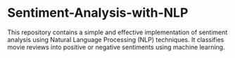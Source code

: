 # Sentiment-Analysis-with-NLP
This repository contains a simple and effective implementation of sentiment analysis using Natural Language Processing (NLP) techniques. It classifies movie reviews into positive or negative sentiments using machine learning.
